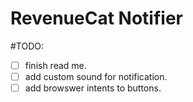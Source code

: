 # RevenueCat Notifier

#TODO:
- [ ] finish read me.
- [ ] add custom sound for notification.
- [ ] add browswer intents to buttons.
